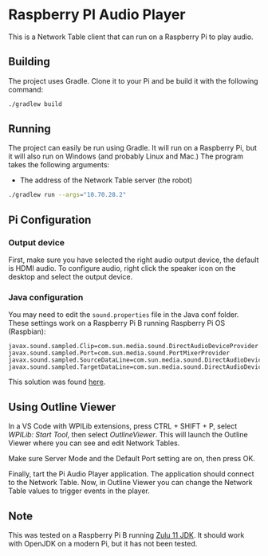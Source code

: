 # Raspberry PI Audio Player

This is a Network Table client that can run on a Raspberry Pi to play audio.

## Building
The project uses Gradle. Clone it to your Pi and be build it with the following command:
``` bash
./gradlew build
```

## Running
The project can easily be run using Gradle. It will run on a Raspberry Pi, but it will also run on Windows (and
probably Linux and Mac.)
The program takes the following arguments:
- The address of the Network Table server (the robot)

``` bash
./gradlew run --args="10.70.28.2"
```

## Pi Configuration
### Output device
First, make sure you have selected the right audio output device, the default is HDMI audio. To configure audio, right
click the speaker icon on the desktop and select the output device.

### Java configuration
You may need to edit the `sound.properties` file in the Java conf folder. These settings work on a Raspberry Pi B
running Raspberry Pi OS (Raspbian):

```
javax.sound.sampled.Clip=com.sun.media.sound.DirectAudioDeviceProvider
javax.sound.sampled.Port=com.sun.media.sound.PortMixerProvider
javax.sound.sampled.SourceDataLine=com.sun.media.sound.DirectAudioDeviceProvider
javax.sound.sampled.TargetDataLine=com.sun.media.sound.DirectAudioDeviceProvider
```
This solution was found [here](https://nealvs.wordpress.com/2017/08/11/java-sound-on-a-raspberry-pi-with-openjdk/).

## Using Outline Viewer
In a VS Code with WPILib extensions, press CTRL + SHIFT + P, select _WPILib: Start Tool_, then select _OutlineViewer_.
This will launch the Outline Viewer where you can see and edit Network Tables.

Make sure Server Mode and the Default Port setting are on, then press OK.

Finally, tart the Pi Audio Player application. The application should connect to the Network Table. Now, in Outline
Viewer you can change the Network Table values to trigger events in the player.

## Note
This was tested on a Raspberry Pi B running [Zulu 11 JDK](https://www.azul.com/downloads/zulu-community/?version=java-11-lts&os=linux&architecture=arm-32-bit-hf&package=jdk).
It should work with OpenJDK on a modern Pi, but it has not been tested.